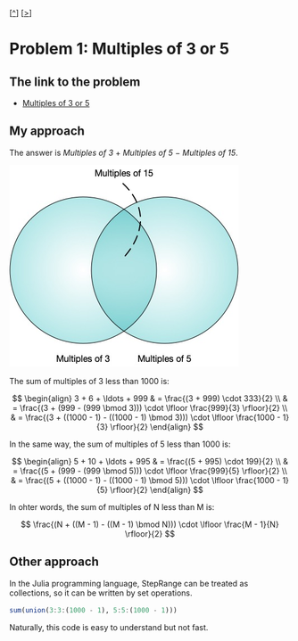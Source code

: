 \[[^](../README.md)] \[[>](./p0002.md)]

# Problem 1: Multiples of 3 or 5

## The link to the problem

- [Multiples of 3 or 5](https://projecteuler.net/problem=1)

## My approach

The answer is *Multiples of 3* $+$ *Multiples of 5* $-$ *Multiples of 15*.

![multiples of 3 or 5](../images/p0001-01.jpg)

The sum of multiples of 3 less than 1000 is:

$$
\begin{align}
3 + 6 + \ldots + 999 & = \frac{(3 + 999) \cdot 333}{2} \\
                     & = \frac{(3 + (999 - (999 \bmod 3))) \cdot \lfloor \frac{999}{3} \rfloor}{2} \\
                     & = \frac{(3 + ((1000 - 1) - ((1000 - 1) \bmod 3))) \cdot \lfloor \frac{1000 - 1}{3} \rfloor}{2}
\end{align}
$$

In the same way, the sum of multiples of 5 less than 1000 is:

$$
\begin{align}
5 + 10 + \ldots + 995 & = \frac{(5 + 995) \cdot 199}{2} \\
                      & = \frac{(5 + (999 - (999 \bmod 5))) \cdot \lfloor \frac{999}{5} \rfloor}{2} \\
                      & = \frac{(5 + ((1000 - 1) - ((1000 - 1) \bmod 5))) \cdot \lfloor \frac{1000 - 1}{5} \rfloor}{2}
\end{align}
$$

In ohter words, the sum of multiples of N less than M is:

$$
\frac{(N + ((M - 1) - ((M - 1) \bmod N))) \cdot \lfloor \frac{M - 1}{N} \rfloor}{2}
$$

## Other approach

In the Julia programming language, StepRange can be treated as collections, so it can be written by set operations.

```julia
sum(union(3:3:(1000 - 1), 5:5:(1000 - 1)))
```

Naturally, this code is easy to understand but not fast.
